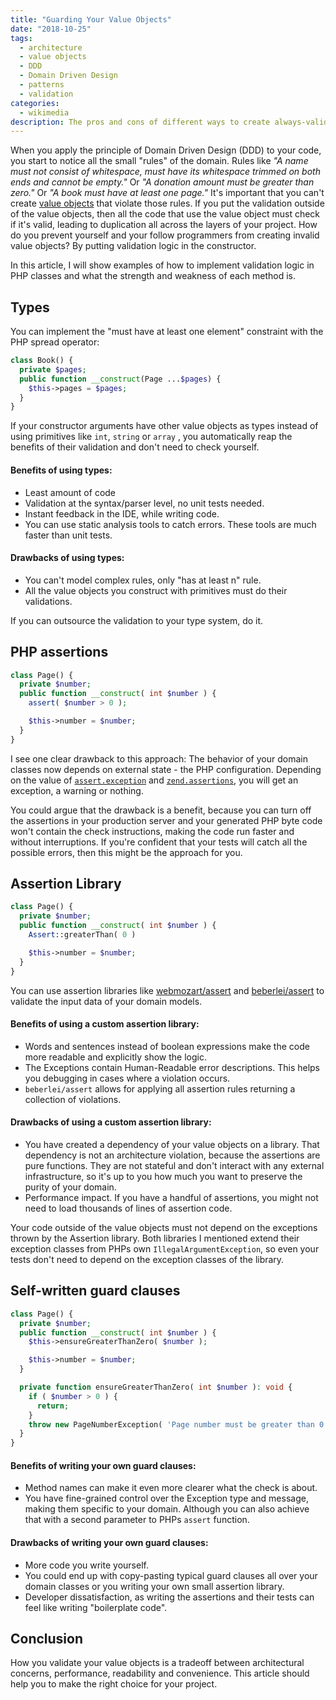 ```yaml
---
title: "Guarding Your Value Objects"
date: "2018-10-25"
tags:
  - architecture
  - value objects
  - DDD
  - Domain Driven Design
  - patterns
  - validation
categories:
  - wikimedia
description: The pros and cons of different ways to create always-valid value objects.
---
```

When you apply the principle of Domain Driven Design (DDD) to your code, you start to notice all the small "rules" of the domain. Rules like *"A name must not consist of whitespace, must have its whitespace trimmed on both ends and cannot be empty."* Or *"A donation amount must be greater than zero."* Or *"A book must have at least one page."* It's important that you can't create [value objects](https://en.wikipedia.org/wiki/Value_object) that violate those rules. If you put the validation outside of the value objects, then all the code that use the value object must check if it's valid, leading to duplication all across the layers of your project. How do you prevent yourself and your follow programmers from creating invalid value objects? By putting validation logic in the constructor.

In this article, I will show examples of how to implement validation logic in PHP classes and what the strength and weakness of each method is.

## Types
You can implement the "must have at least one element" constraint with the PHP spread operator:

```PHP
class Book() {
  private $pages;
  public function __construct(Page ...$pages) {
    $this->pages = $pages;
  }
}
```

If your constructor arguments have other value objects as types instead of using primitives like `int`, `string` or `array` , you automatically reap the benefits of their validation and don't need to check yourself.

#### Benefits of using types:
* Least amount of code
* Validation at the syntax/parser level, no unit tests needed.
* Instant feedback in the IDE, while writing code.
* You can use static analysis tools to catch errors. These tools are much faster than unit tests.

#### Drawbacks of using types:
* You can't model complex rules, only "has at least n" rule.
* All the value objects you construct with primitives must do their validations.

If you can outsource the validation to your type system, do it.

## PHP assertions

```PHP
class Page() {
  private $number;
  public function __construct( int $number ) {
    assert( $number > 0 );

    $this->number = $number;
  }
}
```
I see one clear drawback to this approach: The behavior of your domain classes now depends on external state - the PHP configuration. Depending on the value of [`assert.exception`](http://php.net/manual/en/info.configuration.php#ini.assert.exception) and [`zend.assertions`](http://php.net/manual/en/ini.core.php#ini.zend.assertions), you will get an exception, a warning or nothing.

You could argue that the drawback is a benefit, because you can turn off the assertions in your production server and your generated PHP byte code won't contain the check instructions, making the code run faster and without interruptions. If you're confident that your tests will catch all the possible errors, then this might be the approach for you.

## Assertion Library
```PHP
class Page() {
  private $number;
  public function __construct( int $number ) {
    Assert::greaterThan( 0 )

    $this->number = $number;
  }
}
```
You can use assertion libraries like [webmozart/assert](https://github.com/webmozart/assert) and [beberlei/assert](https://github.com/beberlei/assert) to validate the input data of your domain models.

#### Benefits of using a custom assertion library:
* Words and sentences instead of boolean expressions make the code more readable and explicitly show the logic.
* The Exceptions contain Human-Readable error descriptions. This helps you debugging in cases where a violation occurs.
* `beberlei/assert` allows for applying all assertion rules returning a collection of violations.

#### Drawbacks of using a custom assertion library:
* You have created a dependency of your value objects on a library. That dependency is not an architecture violation, because the assertions are pure functions. They are not stateful and don't interact with any external infrastructure, so it's up to you how much you want to preserve the purity of your domain.
* Performance impact. If you have a handful of assertions, you might not need to load thousands of lines of assertion code.

 Your code outside of the value objects must not depend on the exceptions thrown by the Assertion library. Both libraries I mentioned extend their exception classes from PHPs own `IllegalArgumentException`, so even your tests don't need to depend on the exception classes of the library.

## Self-written guard clauses
```PHP
class Page() {
  private $number;
  public function __construct( int $number ) {
    $this->ensureGreaterThanZero( $number );

    $this->number = $number;
  }

  private function ensureGreaterThanZero( int $number ): void {
    if ( $number > 0 ) {
      return;
    }
    throw new PageNumberException( 'Page number must be greater than 0.' );
  }
}
```

#### Benefits of writing your own guard clauses:
* Method names can make it even more clearer what the check is about.
* You have fine-grained control over the Exception type and message, making them specific to your domain. Although you can also achieve that with a second parameter to PHPs `assert` function.

#### Drawbacks of writing your own guard clauses:
* More code you write yourself.
* You could end up with copy-pasting typical guard clauses all over your domain classes or you writing your own small assertion library.
* Developer dissatisfaction, as writing the assertions and their tests can feel like writing "boilerplate code".

## Conclusion
How you validate your value objects is a tradeoff between architectural concerns, performance, readability and convenience. This article should help you to make the right choice for your project.
